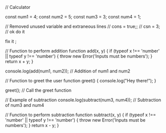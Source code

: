 // Calculator

const num1 = 4;
const num2 = 5;
const num3 = 3;
const num4 = 1;

// Removed unused variable and extraneous lines
// cons = true;;
// csn = 3;
// ok do it

fix it ;

// Function to perform addition
function add(x, y) {
    if (typeof x !== 'number' || typeof y !== 'number') {
      throw new Error('Inputs must be numbers');
    }
    return x + y;
}


console.log(add(num1, num2)); // Addition of num1 and num2

// Function to greet the user
function greet() {
    console.log("Hey there!");
}

greet(); // Call the greet function

// Example of subtraction
console.log(subtract(num3, num4)); // Subtraction of num3 and num4


// Function to perform subtraction
function subtract(x, y) {
    if (typeof x !== 'number' || typeof y !== 'number') {
      throw new Error('Inputs must be numbers');
    }
    return x - y;
}
